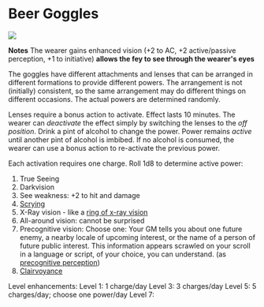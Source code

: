 # Beer Goggles

![](https://i.imgur.com/aitlVw6.jpg)

**Notes**
The wearer gains enhanced vision (+2 to AC, +2 active/passive perception, +1 to initiative) **allows the fey to see through the wearer's eyes**

The goggles have different attachments and lenses that can be arranged in different formations to provide different powers. The arrangement is not (initially) consistent, so the same arrangement may do different things on different occasions. The actual powers are determined randomly.

Lenses require a bonus action to activate. Effect lasts 10 minutes. The wearer can *deactivate* the effect simply by switching the lenses to the *off position*. Drink a pint of alcohol to change the power. Power remains *active* until another pint of alcohol is imbibed. If no alcohol is consumed, the wearer can use a bonus action to re-activate the previous power. 

Each activation requires one charge. Roll 1d8 to determine active power:

1. True Seeing
1. Darkvision
1. See weakness: +2 to hit and damage
1. [Scrying](https://www.dndbeyond.com/spells/scrying)
1. X-Ray vision - like a [ring of x-ray vision](https://forgottenrealms.fandom.com/wiki/Ring_of_X-ray_vision#:~:text=A%20ring%20of%20X-ray%20vision%20was%20a%20magic,could%20penetrate%20the%20solid%20barrier%20in%20every%20direction.)
1. All-around vision: cannot be surprised
2. Precognitive vision: Choose one: Your GM tells you about one future enemy, a nearby locale of upcoming interest, or the name of a person of future public interest. This information appears scrawled on your scroll in a language or script, of your choice, you can understand. (as [precognitive perception](https://www.dandwiki.com/wiki/Precognitive_Perception_(5e_Spell)))
3. [Clairvoyance](https://www.dndbeyond.com/spells/clairvoyance)



Level enhancements:
Level 1: 1 charge/day
Level 3: 3 charges/day
Level 5: 5 charges/day; choose one power/day
Level 7:



